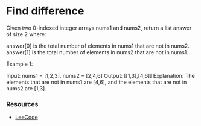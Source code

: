 # Find difference

Given two 0-indexed integer arrays nums1 and nums2, return a list answer of size 2 where:

answer[0] is the total number of elements in nums1 that are not in nums2.
answer[1] is the total number of elements in nums2 that are not in nums1.

Example 1:

Input: nums1 = [1,2,3], nums2 = [2,4,6]
Output: [[1,3],[4,6]]
Explanation: The elements that are not in nums1 are [4,6], and the elements that are not in nums2 are [1,3].

### Resources

- [LeeCode](https://leetcode.com/problems/find-the-difference-of-two-arrays/description/?envType=study-plan-v2&envId=leetcode-75)
